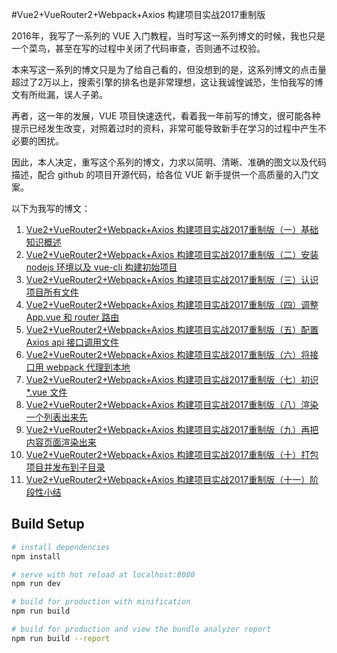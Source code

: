 #Vue2+VueRouter2+Webpack+Axios 构建项目实战2017重制版

2016年，我写了一系列的 VUE 入门教程，当时写这一系列博文的时候，我也只是一个菜鸟，甚至在写的过程中关闭了代码审查，否则通不过校验。

本来写这一系列的博文只是为了给自己看的，但没想到的是，这系列博文的点击量超过了2万以上，搜索引擎的排名也是非常理想，这让我诚惶诚恐，生怕我写的博文有所纰漏，误人子弟。

再者，这一年的发展，VUE 项目快速迭代，看着我一年前写的博文，很可能各种提示已经发生改变，对照着过时的资料，非常可能导致新手在学习的过程中产生不必要的困扰。

因此，本人决定，重写这个系列的博文，力求以简明、清晰、准确的图文以及代码描述，配合 github 的项目开源代码，给各位 VUE 新手提供一个高质量的入门文案。

以下为我写的博文：

1. [Vue2+VueRouter2+Webpack+Axios 构建项目实战2017重制版（一）基础知识概述](http://blog.csdn.net/fungleo/article/details/77575077)
2. [Vue2+VueRouter2+Webpack+Axios 构建项目实战2017重制版（二）安装 nodejs 环境以及 vue-cli 构建初始项目](http://blog.csdn.net/fungleo/article/details/77584701)
3. [Vue2+VueRouter2+Webpack+Axios 构建项目实战2017重制版（三）认识项目所有文件](http://blog.csdn.net/fungleo/article/details/77585205)
4. [Vue2+VueRouter2+Webpack+Axios 构建项目实战2017重制版（四）调整 App.vue 和 router 路由](http://blog.csdn.net/fungleo/article/details/77600798)
5. [Vue2+VueRouter2+Webpack+Axios 构建项目实战2017重制版（五）配置 Axios api 接口调用文件](http://blog.csdn.net/fungleo/article/details/77601270)
6. [Vue2+VueRouter2+Webpack+Axios 构建项目实战2017重制版（六）将接口用 webpack 代理到本地](http://blog.csdn.net/fungleo/article/details/77601761)
7. [Vue2+VueRouter2+Webpack+Axios 构建项目实战2017重制版（七）初识 *.vue 文件](http://blog.csdn.net/fungleo/article/details/77602914)
8. [Vue2+VueRouter2+Webpack+Axios 构建项目实战2017重制版（八）渲染一个列表出来先](http://blog.csdn.net/fungleo/article/details/77603537)
9. [Vue2+VueRouter2+Webpack+Axios 构建项目实战2017重制版（九）再把内容页面渲染出来](http://blog.csdn.net/fungleo/article/details/77604490)
10. [Vue2+VueRouter2+Webpack+Axios 构建项目实战2017重制版（十）打包项目并发布到子目录](http://blog.csdn.net/fungleo/article/details/77606216)
11. [Vue2+VueRouter2+Webpack+Axios 构建项目实战2017重制版（十一）阶段性小结](http://blog.csdn.net/fungleo/article/details/77606321)

## Build Setup

``` bash
# install dependencies
npm install

# serve with hot reload at localhost:8080
npm run dev

# build for production with minification
npm run build

# build for production and view the bundle analyzer report
npm run build --report
```
